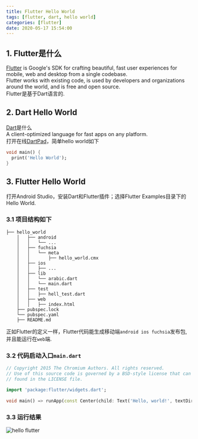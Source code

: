 ```yaml
---
title: Flutter Hello World
tags: [flutter, dart, hello world] 
categories: [flutter]
date: 2020-05-17 15:54:00
---
```

## 1. Flutter是什么
[Flutter](https://github.com/flutter/flutter) is Google's SDK for crafting beautiful, fast user experiences for mobile, web and desktop from a single codebase.  
Flutter works with existing code, is used by developers and organizations around the world, and is free and open source.  
Flutter是基于Dart语言的.
## 2. Dart Hello World
[Dart](https://github.com/dart-lang/sdk)是什么  
A client-optimized language for fast apps on any platform.    
打开在线[DartPad](https://dartpad.dev)，简单hello world如下
``` dart
void main() {
  print('Hello World');
}
```
## 3. Flutter Hello World
打开Android Studio，安装Dart和Flutter插件；选择Flutter Examples目录下的Hello World.  
### 3.1 项目结构如下
```
├── hello_world
    │   ├── android
    │   │   └── ...
    │   ├── fuchsia
    │   │   └── meta
    │   │       ├── hello_world.cmx
    │   ├── ios
    │   │   ├── ...
    │   ├── lib
    │   │   └── arabic.dart
    │   │   └── main.dart
    │   ├── test
    │   │   ├── hell_test.dart
    │   ├── web
    │   │   ├── index.html
    ├── pubspec.lock
    └── pubspec.yaml
    ├── README.md
```
正如Flutter的定义一样，Flutter代码能生成移动端```android ios fuchsia```发布包, 并且能运行在```web```端.  
### 3.2 代码启动入口```main.dart```
``` dart
// Copyright 2015 The Chromium Authors. All rights reserved.  
// Use of this source code is governed by a BSD-style license that can be  
// found in the LICENSE file.  
  
import 'package:flutter/widgets.dart';  
  
void main() => runApp(const Center(child: Text('Hello, world!', textDirection: TextDirection.ltr)));
```
### 3.3 运行结果
![hello flutter](https://drive.google.com/file/d/1CzwGmYcLi8vJ8wK9NviTyCjqY3RoU4L6/view?usp=drivesdk)
<!--stackedit_data:
eyJoaXN0b3J5IjpbLTE2OTk4MDY3MzUsLTUyMTI1MzU5NF19
-->